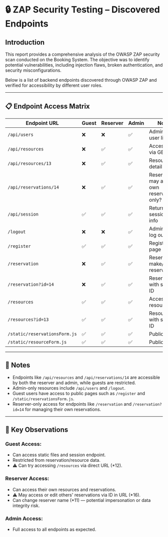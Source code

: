 # 🔒 ZAP Security Testing – Discovered Endpoints

## Introduction

This report provides a comprehensive analysis of the OWASP ZAP security scan conducted on the Booking System. The objective was to identify potential vulnerabilities, including injection flaws, broken authentication, and security misconfigurations.

Below is a list of backend endpoints discovered through OWASP ZAP and verified for accessibility by different user roles.

---

## 📋 Endpoint Access Matrix

| Endpoint URL                      | Guest | Reserver | Admin | Notes                                       |
|----------------------------------|--------|----------|--------|---------------------------------------------|
| `/api/users`                     | ❌     | ❌       | ✅     | Admin-only user list                        |
| `/api/resources`                 | ❌     | ✅       | ✅     | Accessible via GET                          |
| `/api/resources/13`             | ❌     | ✅       | ✅     | Resource detail view                        |
| `/api/reservations/14`         | ❌     | ✅       | ✅     | Reserver may access own reservation only?   |
| `/api/session`                  | ✅     | ✅       | ✅     | Returns session/login info                  |
| `/logout`                        | ❌     | ❌       | ✅     | Admin can log out                           |
| `/register`                      | ✅     | ✅       | ✅     | Registration page                           |
| `/reservation`                   | ❌     | ✅       | ✅     | Reserver can make/edit reservations         |
| `/reservation?id=14`            | ❌     | ✅       | ✅     | Reservation with specific ID                |
| `/resources`                     | ✅     | ✅       | ✅     | Accessible resource list                    |
| `/resources?id=13`             | ✅     | ✅       | ✅     | Resource with specific ID                   |
| `/static/reservationsForm.js`  | ✅     | ✅       | ✅     | Public JS file                              |
| `/static/resourceForm.js`      | ✅     | ✅       | ✅     | Public JS file                              |

---

## 📝 Notes

- Endpoints like `/api/resources` and `/api/reservations/14` are accessible by both the reserver and admin, while guests are restricted.
- Admin-only resources include `/api/users` and `/logout`.
- Guest users have access to public pages such as `/register` and `/static/reservationsForm.js`.
- Reserver-only access for endpoints like `/reservation` and `/reservation?id=14` for managing their own reservations.

---

## 🧠 Key Observations

### Guest Access:
- Can access static files and session endpoint.
- Restricted from reservation/resource data.
- ⚠️ Can try accessing `/resources` via direct URL (*12).

### Reserver Access:
- Can access their own resources and reservations.
- ⚠️ May access or edit others' reservations via ID in URL (*16).
- Can change reserver name (*11) — potential impersonation or data integrity risk.

### Admin Access:
- Full access to all endpoints as expected.
